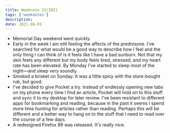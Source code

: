 ```yaml
---
title: Weeknote 23/2021
tags: ['weeknotes']
description: 
date: 2021-06-01
---
```

- Memorial Day weekend went quickly. 
- Early in the week I am still feeling the affects of the prednisone. I've searched for what would be a good way to describe how I feel and the only thing I can think of is it feels like I have a bad sunburn. Not that my skin feels any different but my body feels tired, stressed, and my heart rate has been elevated. By Monday I've started to sleep most of the night—and sleep very soundly. 
- Smoked a brisket on Sunday. It was a little spicy with the store-bought rub, but good. 
- I've decided to give Pocket a try. Instead of endlessly opening new tabs on my phone every time I find an article, Pocket will hold on to this stuff and sync it to my desktop for later review. I've been resistant to different apps for bookmarking and reading, because in the past it seems I spend more time _hunting_ for articles rather than reading. Perhaps this will be different and a better way to hang on to the stuff that I need to read over the course of a few days. 
- A redesigned Firefox 89 was released. It's really nice. 